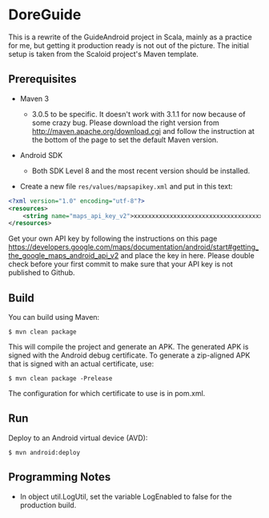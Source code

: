 # DoreGuide

This is a rewrite of the GuideAndroid project in Scala, mainly as a 
practice for me, but getting it production ready is not out of the 
picture. The initial setup is taken from the Scaloid project's Maven
template.

Prerequisites
-------------
* Maven 3
  - 3.0.5 to be specific. It doesn't work with 3.1.1 for now because of some crazy bug. 
  Please download the right version from http://maven.apache.org/download.cgi and 
  follow the instruction at the bottom of the page to set the default Maven version.
  
* Android SDK
  - Both SDK Level 8 and the most recent version should be installed.

* Create a new file `res/values/mapsapikey.xml` and put in this text:

```xml
<?xml version="1.0" encoding="utf-8"?>
<resources>
    <string name="maps_api_key_v2">xxxxxxxxxxxxxxxxxxxxxxxxxxxxxxxxxxxxxxx</string>
</resources>

```
  Get your own API key by following the instructions on this page https://developers.google.com/maps/documentation/android/start#getting_the_google_maps_android_api_v2
  and place the key in here. Please double check before your first commit to make sure that your API key is not
  published to Github.
  
Build
-----
You can build using Maven:

    $ mvn clean package

This will compile the project and generate an APK. The generated APK is
signed with the Android debug certificate. To generate a zip-aligned APK
that is signed with an actual certificate, use:

    $ mvn clean package -Prelease

The configuration for which certificate to use is in pom.xml.

Run
---
Deploy to an Android virtual device (AVD):

    $ mvn android:deploy

Programming Notes
-----------------
* In object util.LogUtil, set the variable LogEnabled to false for the production build.

